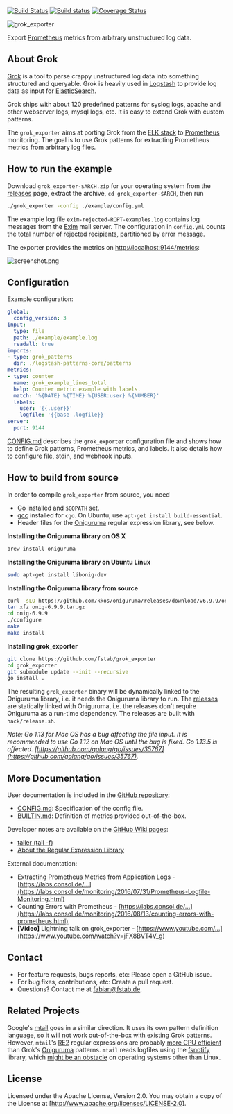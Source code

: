 [![Build Status](https://travis-ci.org/fstab/grok_exporter.svg?branch=master)](https://travis-ci.org/fstab/grok_exporter) [![Build status](https://ci.appveyor.com/api/projects/status/d8aq0pa3yfoapd69?svg=true)](https://ci.appveyor.com/project/fstab/grok-exporter) [![Coverage Status](https://coveralls.io/repos/github/fstab/grok_exporter/badge.svg?branch=master)](https://coveralls.io/github/fstab/grok_exporter?branch=master)

![grok_exporter](docs/logo.svg)

Export [Prometheus] metrics from arbitrary unstructured log data.

About Grok
----------

[Grok] is a tool to parse crappy unstructured log data into something structured and queryable. Grok is heavily used in [Logstash] to provide log data as input for [ElasticSearch].

Grok ships with about 120 predefined patterns for syslog logs, apache and other webserver logs, mysql logs, etc. It is easy to extend Grok with custom patterns.

The `grok_exporter` aims at porting Grok from the [ELK stack] to [Prometheus] monitoring. The goal is to use Grok patterns for extracting Prometheus metrics from arbitrary log files.

How to run the example
----------------------

Download `grok_exporter-$ARCH.zip` for your operating system from the [releases] page, extract the archive, `cd grok_exporter-$ARCH`, then run

```bash
./grok_exporter -config ./example/config.yml
```

The example log file `exim-rejected-RCPT-examples.log` contains log messages from the [Exim] mail server. The configuration in `config.yml` counts the total number of rejected recipients, partitioned by error message.

The exporter provides the metrics on [http://localhost:9144/metrics]:

![screenshot.png]

Configuration
-------------

Example configuration:

```yaml
global:
  config_version: 3
input:
  type: file
  path: ./example/example.log
  readall: true
imports:
- type: grok_patterns
  dir: ./logstash-patterns-core/patterns
metrics:
- type: counter
  name: grok_example_lines_total
  help: Counter metric example with labels.
  match: '%{DATE} %{TIME} %{USER:user} %{NUMBER}'
  labels:
    user: '{{.user}}'
    logfile: '{{base .logfile}}'
server:
  port: 9144
```

[CONFIG.md] describes the `grok_exporter` configuration file and shows how to define Grok patterns, Prometheus metrics, and labels.  It also details how to configure file, stdin, and webhook inputs.

How to build from source
-----------------------

In order to compile `grok_exporter` from source, you need

* [Go] installed and `$GOPATH` set.
* [gcc] installed for `cgo`. On Ubuntu, use `apt-get install build-essential`.
* Header files for the [Oniguruma] regular expression library, see below.

**Installing the Oniguruma library on OS X**

```bash
brew install oniguruma
```

**Installing the Oniguruma library on Ubuntu Linux**

```bash
sudo apt-get install libonig-dev
```

**Installing the Oniguruma library from source**

```bash
curl -sLO https://github.com/kkos/oniguruma/releases/download/v6.9.9/onig-6.9.9.tar.gz
tar xfz onig-6.9.9.tar.gz
cd onig-6.9.9
./configure
make
make install
```

**Installing grok_exporter**

```bash
git clone https://github.com/fstab/grok_exporter
cd grok_exporter
git submodule update --init --recursive
go install .
```

The resulting `grok_exporter` binary will be dynamically linked to the Oniguruma library, i.e. it needs the Oniguruma library to run. The [releases] are statically linked with Oniguruma, i.e. the releases don't require Oniguruma as a run-time dependency. The releases are built with `hack/release.sh`.

_Note: Go 1.13 for Mac OS has a bug affecting the file input. It is recommended to use Go 1.12 on Mac OS until the bug is fixed. Go 1.13.5 is affected. [https://github.com/golang/go/issues/35767](https://github.com/golang/go/issues/35767)._

More Documentation
------------------

User documentation is included in the [GitHub repository]:

* [CONFIG.md]: Specification of the config file.
* [BUILTIN.md]: Definition of metrics provided out-of-the-box.

Developer notes are available on the [GitHub Wiki pages]:

* [tailer (tail -f)](https://github.com/fstab/grok_exporter/wiki/tailer-(tail-%E2%80%90f))
* [About the Regular Expression Library](https://github.com/fstab/grok_exporter/wiki/About-the-Regular-Expression-Library)

External documentation:

* Extracting Prometheus Metrics from Application Logs - [https://labs.consol.de/...](https://labs.consol.de/monitoring/2016/07/31/Prometheus-Logfile-Monitoring.html)
* Counting Errors with Prometheus - [https://labs.consol.de/...](https://labs.consol.de/monitoring/2016/08/13/counting-errors-with-prometheus.html)
* **\[Video\]** Lightning talk on grok_exporter - [https://www.youtube.com/...](https://www.youtube.com/watch?v=jFX8BVT4V_g)

Contact
-------

* For feature requests, bugs reports, etc: Please open a GitHub issue.
* For bug fixes, contributions, etc: Create a pull request.
* Questions? Contact me at fabian@fstab.de.

Related Projects
----------------

Google's [mtail] goes in a similar direction. It uses its own pattern definition language, so it will not work out-of-the-box with existing Grok patterns. However, `mtail`'s [RE2] regular expressions are probably [more CPU efficient] than Grok's [Oniguruma] patterns. `mtail` reads logfiles using the [fsnotify] library, which [might be an obstacle] on operating systems other than Linux.

License
-------

Licensed under the Apache License, Version 2.0.
You may obtain a copy of the License at [http://www.apache.org/licenses/LICENSE-2.0].

[Prometheus]: https://prometheus.io/
[Grok]: https://www.elastic.co/guide/en/logstash/current/plugins-filters-grok.html
[Logstash]: https://www.elastic.co/products/logstash
[ElasticSearch]: https://www.elastic.co/
[ELK stack]: https://www.elastic.co/webinars/introduction-elk-stack
[Exim]: http://www.exim.org/
[Go]: https://golang.org/
[gcc]: https://gcc.gnu.org/
[Oniguruma]: https://github.com/kkos/oniguruma
[screenshot.png]: screenshot.png
[releases]: https://github.com/fstab/grok_exporter/releases
[http://localhost:9144/metrics]: http://localhost:9144/metrics
[CONFIG.md]: CONFIG.md
[BUILTIN.md]: BUILTIN.md
[regexp]: https://golang.org/pkg/regexp
[RE2]: https://github.com/google/re2/wiki/Syntax
[mtail]: https://github.com/google/mtail
[regexp2]: https://github.com/dlclark/regexp2
[pcre]: https://github.com/glenn-brown/golang-pkg-pcre
[libpcre]: http://www.pcre.org
[rubex]: https://github.com/moovweb/rubex
[http://www.apache.org/licenses/LICENSE-2.0]: http://www.apache.org/licenses/LICENSE-2.0
[more CPU efficient]: https://github.com/fstab/grok_exporter/wiki/About-the-Regular-Expression-Library
[fsnotify]: https://github.com/fsnotify/fsnotify
[might be an obstacle]: https://github.com/fstab/grok_exporter/wiki/tailer-(tail-%E2%80%90f)
[GitHub Wiki pages]: https://github.com/fstab/grok_exporter/wiki
[GitHub repository]: https://github.com/fstab/grok_exporter
[Counter]: https://prometheus.io/docs/concepts/metric_types/#counter
[Gauge]: https://prometheus.io/docs/concepts/metric_types/#gauge
[Histogram]: https://prometheus.io/docs/concepts/metric_types/#histogram
[Summary]: https://prometheus.io/docs/concepts/metric_types/#summary
[https://groups.google.com/forum/#!forum/grok_exporter-users]: https://groups.google.com/forum/#!forum/grok_exporter-users
